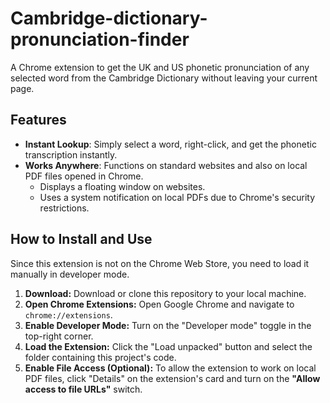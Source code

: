 # Cambridge-dictionary-pronunciation-finder
A Chrome extension to get the UK and US phonetic pronunciation of any selected word from the Cambridge Dictionary without leaving your current page.

## Features
-   **Instant Lookup**: Simply select a word, right-click, and get the phonetic transcription instantly.
-   **Works Anywhere**: Functions on standard websites and also on local PDF files opened in Chrome.
    -   Displays a floating window on websites.
    -   Uses a system notification on local PDFs due to Chrome's security restrictions.

## How to Install and Use
Since this extension is not on the Chrome Web Store, you need to load it manually in developer mode.
1.  **Download:** Download or clone this repository to your local machine.
2.  **Open Chrome Extensions:** Open Google Chrome and navigate to `chrome://extensions`.
3.  **Enable Developer Mode:** Turn on the "Developer mode" toggle in the top-right corner.
4.  **Load the Extension:** Click the "Load unpacked" button and select the folder containing this project's code.
5.  **Enable File Access (Optional):** To allow the extension to work on local PDF files, click "Details" on the extension's card and turn on the **"Allow access to file URLs"** switch.
